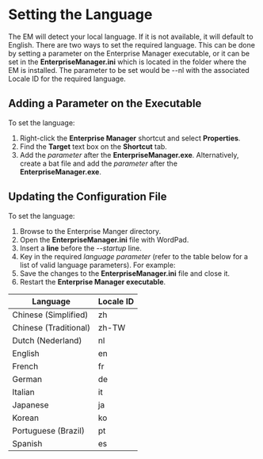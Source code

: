 # Setting the Language

The EM will detect your local language. If it is not available, it will default to English. There are two ways to set the required language. This can be done by setting a parameter on the Enterprise Manager executable, or it can be set in the **EnterpriseManager.ini** which is located in the folder where the EM is installed. The parameter to be set would be --nl with the associated Locale ID for the required language.

## Adding a Parameter on the Executable

To set the language:

1. Right-click the **Enterprise Manager** shortcut and select **Properties**.
2. Find the **Target** text box on the **Shortcut** tab.
3. Add the *parameter* after the **EnterpriseManager.exe**. Alternatively, create a bat file and add the *parameter* after the **EnterpriseManager.exe**.

## Updating the Configuration File

To set the language:

1. Browse to the Enterprise Manger directory.
2. Open the **EnterpriseManager.ini** file with WordPad.
3. Insert a **line** before the *--startup* line.
4. Key in the required *language parameter* (refer to the table below for a list of valid language parameters). For example:
5. Save the changes to the **EnterpriseManager.ini** file and close it.
6. Restart the **Enterprise Manager executable**.

|Language|Locale ID|
|--- |--- |
|Chinese (Simplified)|zh|
|Chinese (Traditional)|zh-TW|
|Dutch (Nederland)|nl|
|English|en|
|French|fr|
|German|de|
|Italian|it|
|Japanese|ja|
|Korean|ko|
|Portuguese (Brazil)|pt|
|Spanish|es|
